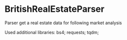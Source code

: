 # BritishRealEstateParser
Parser get a real estate data for following market analysis

Used additional libraries:
bs4;
requests;
tqdm;
